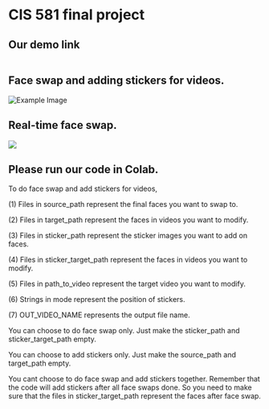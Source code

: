 # CIS 581 final project

## Our demo link

<p align="left">
  <a href="https://drive.google.com/file/d/1Kd9UltoG0AVNOnURoAE111dvDVu_6S6A/view?usp=sharing">
  <img src=""/>
  </a>
</p>

##  Face swap and adding stickers for videos.
![Example Image](https://images.app.goo.gl/QhoXpA6rBbpzKNPU6)

##  Real-time face swap.
<p align="left">
  <a href="https://drive.google.com/file/d/1x7lFa9K78wODvy3FvpT-D6t4vQ0drzND/view?usp=sharing">
  <img src="https://colab.research.google.com/assets/colab-badge.svg"/>
  </a>
</p>



## Please run our code in Colab.

To do face swap and add stickers for videos, 

(1) Files in source_path represent the final faces you want to swap to.

(2) Files in target_path represent the faces in videos you want to modify.

(3) Files in sticker_path represent the sticker images you want to add on faces.

(4) Files in sticker_target_path represent the faces in videos you want to modify.

(5) Files in path_to_video represent the target video you want to modify.

(6) Strings in mode represent the position of stickers.

(7) OUT_VIDEO_NAME represents the output file name.



You can choose to do face swap only. Just make the sticker_path and sticker_target_path empty.

You can choose to add stickers only. Just make the source_path and target_path empty.

You cant choose to do face swap and add stickers together. Remember that the code will add stickers after all face swaps done. So you need to make sure that the files in sticker_target_path represent the faces after face swap.
